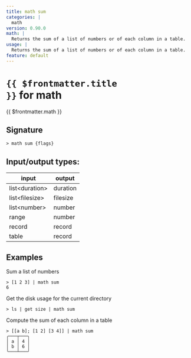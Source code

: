 ```yaml
---
title: math sum
categories: |
  math
version: 0.90.0
math: |
  Returns the sum of a list of numbers or of each column in a table.
usage: |
  Returns the sum of a list of numbers or of each column in a table.
feature: default
---
```

<!-- This file is automatically generated. Please edit the command in https://github.com/nushell/nushell instead. -->

# <code>{{ $frontmatter.title }}</code> for math

<div class='command-title'>{{ $frontmatter.math }}</div>

## Signature

```> math sum {flags} ```


## Input/output types:

| input          | output   |
| -------------- | -------- |
| list\<duration\> | duration |
| list\<filesize\> | filesize |
| list\<number\>   | number   |
| range          | number   |
| record         | record   |
| table          | record   |
## Examples

Sum a list of numbers
```nu
> [1 2 3] | math sum
6
```

Get the disk usage for the current directory
```nu
> ls | get size | math sum

```

Compute the sum of each column in a table
```nu
> [[a b]; [1 2] [3 4]] | math sum
╭───┬───╮
│ a │ 4 │
│ b │ 6 │
╰───┴───╯
```

